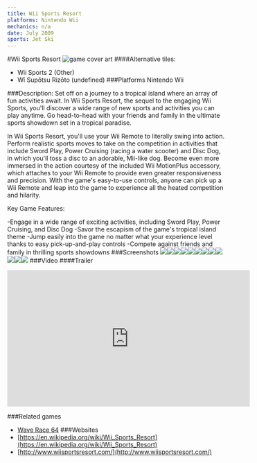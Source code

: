 ```yaml
---
title: Wii Sports Resort
platforms: Nintendo Wii
mechanics: n/a
date: July 2009
sports: Jet Ski
---
```

#Wii Sports Resort
![game cover art](//images.igdb.com/igdb/image/upload/t_cover_big/vyihkhcjmdgwjmpxuem1.jpg "Logo Title Text 1")
####Alternative tiles:
* Wii Sports 2 (Other)
* Wī Supōtsu Rizōto (undefined)
###Platforms
Nintendo Wii

###Description:
Set off on a journey to a tropical island where an array of fun activities await. In Wii Sports Resort, the sequel to the engaging Wii Sports, you'll discover a wide range of new sports and activities you can play anytime. Go head-to-head with your friends and family in the ultimate sports showdown set in a tropical paradise. 
 
In Wii Sports Resort, you'll use your Wii Remote to literally swing into action. Perform realistic sports moves to take on the competition in activities that include Sword Play, Power Cruising (racing a water scooter) and Disc Dog, in which you'll toss a disc to an adorable, Mii-like dog. Become even more immersed in the action courtesy of the included Wii MotionPlus accessory, which attaches to your Wii Remote to provide even greater responsiveness and precision. With the game's easy-to-use controls, anyone can pick up a Wii Remote and leap into the game to experience all the heated competition and hilarity. 
 
Key Game Features: 
 
-Engage in a wide range of exciting activities, including Sword Play, Power Cruising, and Disc Dog 
-Savor the escapism of the game's tropical island theme 
-Jump easily into the game no matter what your experience level thanks to easy pick-up-and-play controls 
-Compete against friends and family in thrilling sports showdowns
###Screenshots
<a target="_blank" href="//images.igdb.com/igdb/image/upload/t_cover_big/pph3cha64bsvjjvdmmgy.jpg"><img src="//images.igdb.com/igdb/image/upload/t_thumb/pph3cha64bsvjjvdmmgy.jpg"/></a><a target="_blank" href="//images.igdb.com/igdb/image/upload/t_cover_big/alb4en9eirhgksyimyec.jpg"><img src="//images.igdb.com/igdb/image/upload/t_thumb/alb4en9eirhgksyimyec.jpg"/></a><a target="_blank" href="//images.igdb.com/igdb/image/upload/t_cover_big/piurqd0hnqbuxomz2ssq.jpg"><img src="//images.igdb.com/igdb/image/upload/t_thumb/piurqd0hnqbuxomz2ssq.jpg"/></a><a target="_blank" href="//images.igdb.com/igdb/image/upload/t_cover_big/zy1mbmwtlexxdjcya8iw.jpg"><img src="//images.igdb.com/igdb/image/upload/t_thumb/zy1mbmwtlexxdjcya8iw.jpg"/></a><a target="_blank" href="//images.igdb.com/igdb/image/upload/t_cover_big/gbp4aifesozldjz19x1i.jpg"><img src="//images.igdb.com/igdb/image/upload/t_thumb/gbp4aifesozldjz19x1i.jpg"/></a><a target="_blank" href="//images.igdb.com/igdb/image/upload/t_cover_big/q4uo55rsymutw8jsmf6l.jpg"><img src="//images.igdb.com/igdb/image/upload/t_thumb/q4uo55rsymutw8jsmf6l.jpg"/></a><a target="_blank" href="//images.igdb.com/igdb/image/upload/t_cover_big/nmkhqpbzh3gfe042ayso.jpg"><img src="//images.igdb.com/igdb/image/upload/t_thumb/nmkhqpbzh3gfe042ayso.jpg"/></a><a target="_blank" href="//images.igdb.com/igdb/image/upload/t_cover_big/qozewmsfz1zgmvb139zs.jpg"><img src="//images.igdb.com/igdb/image/upload/t_thumb/qozewmsfz1zgmvb139zs.jpg"/></a><a target="_blank" href="//images.igdb.com/igdb/image/upload/t_cover_big/jo1bg7g0ee4x5rvihwxv.jpg"><img src="//images.igdb.com/igdb/image/upload/t_thumb/jo1bg7g0ee4x5rvihwxv.jpg"/></a><a target="_blank" href="//images.igdb.com/igdb/image/upload/t_cover_big/orhp3sishdegntrupsax.jpg"><img src="//images.igdb.com/igdb/image/upload/t_thumb/orhp3sishdegntrupsax.jpg"/></a><a target="_blank" href="//images.igdb.com/igdb/image/upload/t_cover_big/muqeui5btbyvig3iv4dd.jpg"><img src="//images.igdb.com/igdb/image/upload/t_thumb/muqeui5btbyvig3iv4dd.jpg"/></a><a target="_blank" href="//images.igdb.com/igdb/image/upload/t_cover_big/sc3q0nxmpaj3e45hdy1m.jpg"><img src="//images.igdb.com/igdb/image/upload/t_thumb/sc3q0nxmpaj3e45hdy1m.jpg"/></a>
###Video
####Trailer

<iframe width="560" height="315" src="https://www.youtube.com/embed/JcqPmTksZg4" frameborder="0" allowfullscreen></iframe>

###Related games
* [Wave Race 64](/games/wave-race-64-3629/)
###Websites
* [https://en.wikipedia.org/wiki/Wii_Sports_Resort](https://en.wikipedia.org/wiki/Wii_Sports_Resort)
* [http://www.wiisportsresort.com/](http://www.wiisportsresort.com/)
